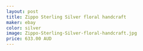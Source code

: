 ```yaml
---
layout: post
title: Zippo Sterling Silver floral handcraft
maker: ebay
color: silver
image: Zippo-Sterling-Silver-floral-handcraft.jpg
price: 633.00 AUD
---
```

